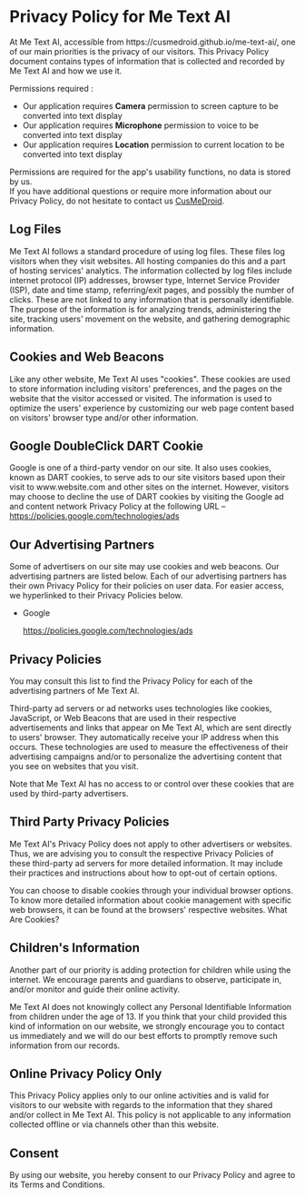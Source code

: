<h1>Privacy Policy for Me Text AI</h1>

<p>At Me Text AI, accessible from <a href"https://cusmedroid.github.io/me-text-ai/">https://cusmedroid.github.io/me-text-ai/</a>, one of our main priorities is the privacy of our visitors. This Privacy Policy document contains types of information that is collected and recorded by Me Text AI and how we use it.</p>
<p>Permissions required :</p>
<ul>
  <li>Our application requires <b>Camera</b> permission to screen capture to be converted into text display</li>
  <li>Our application requires <b>Microphone</b> permission to voice to be converted into text display</li>
  <li>Our application requires <b>Location</b> permission to current location to be converted into text display</li>
</ul>
<p>Permissions are required for the app's usability functions, no data is stored by us.<br>
If you have additional questions or require more information about our Privacy Policy, do not hesitate to contact us <a href="mailto:cusmedroidteam@gmail.com">CusMeDroid</a>.</p>

<h2>Log Files</h2>

<p>Me Text AI follows a standard procedure of using log files. These files log visitors when they visit websites. All hosting companies do this and a part of hosting services' analytics. The information collected by log files include internet protocol (IP) addresses, browser type, Internet Service Provider (ISP), date and time stamp, referring/exit pages, and possibly the number of clicks. These are not linked to any information that is personally identifiable. The purpose of the information is for analyzing trends, administering the site, tracking users' movement on the website, and gathering demographic information.</p>

<h2>Cookies and Web Beacons</h2>

<p>Like any other website, Me Text AI uses "cookies". These cookies are used to store information including visitors' preferences, and the pages on the website that the visitor accessed or visited. The information is used to optimize the users' experience by customizing our web page content based on visitors' browser type and/or other information.</p>

<h2>Google DoubleClick DART Cookie</h2>

<p>Google is one of a third-party vendor on our site. It also uses cookies, known as DART cookies, to serve ads to our site visitors based upon their visit to www.website.com and other sites on the internet. However, visitors may choose to decline the use of DART cookies by visiting the Google ad and content network Privacy Policy at the following URL – <a href="https://policies.google.com/technologies/ads">https://policies.google.com/technologies/ads</a></p>

<h2>Our Advertising Partners</h2>

<p>Some of advertisers on our site may use cookies and web beacons. Our advertising partners are listed below. Each of our advertising partners has their own Privacy Policy for their policies on user data. For easier access, we hyperlinked to their Privacy Policies below.</p>

<ul>
    <li>
        <p>Google</p>
        <p><a href="https://policies.google.com/technologies/ads">https://policies.google.com/technologies/ads</a></p>
    </li>
</ul>

<h2>Privacy Policies</h2>

<P>You may consult this list to find the Privacy Policy for each of the advertising partners of Me Text AI.</p>

<p>Third-party ad servers or ad networks uses technologies like cookies, JavaScript, or Web Beacons that are used in their respective advertisements and links that appear on Me Text AI, which are sent directly to users' browser. They automatically receive your IP address when this occurs. These technologies are used to measure the effectiveness of their advertising campaigns and/or to personalize the advertising content that you see on websites that you visit.</p>

<p>Note that Me Text AI has no access to or control over these cookies that are used by third-party advertisers.</p>

<h2>Third Party Privacy Policies</h2>

<p>Me Text AI's Privacy Policy does not apply to other advertisers or websites. Thus, we are advising you to consult the respective Privacy Policies of these third-party ad servers for more detailed information. It may include their practices and instructions about how to opt-out of certain options. </p>

<p>You can choose to disable cookies through your individual browser options. To know more detailed information about cookie management with specific web browsers, it can be found at the browsers' respective websites. What Are Cookies?</p>

<h2>Children's Information</h2>

<p>Another part of our priority is adding protection for children while using the internet. We encourage parents and guardians to observe, participate in, and/or monitor and guide their online activity.</p>

<p>Me Text AI does not knowingly collect any Personal Identifiable Information from children under the age of 13. If you think that your child provided this kind of information on our website, we strongly encourage you to contact us immediately and we will do our best efforts to promptly remove such information from our records.</p>

<h2>Online Privacy Policy Only</h2>

<p>This Privacy Policy applies only to our online activities and is valid for visitors to our website with regards to the information that they shared and/or collect in Me Text AI. This policy is not applicable to any information collected offline or via channels other than this website.</p>

<h2>Consent</h2>

<p>By using our website, you hereby consent to our Privacy Policy and agree to its Terms and Conditions.</p>
